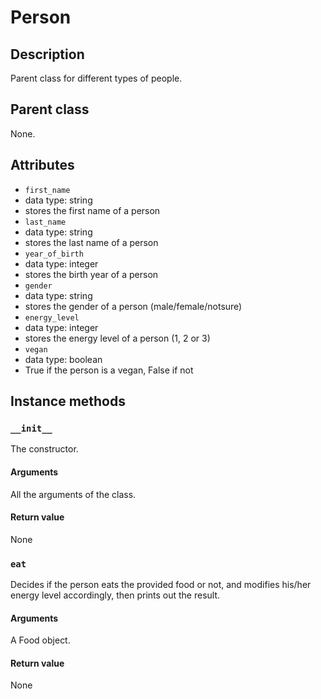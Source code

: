 # Person

## Description
Parent class for different types of people.

## Parent class
None.

## Attributes

* ```first_name```
 * data type: string
 * stores the first name of a person
* ```last_name```
 * data type: string
 * stores the last name of a person
* ```year_of_birth```
 * data type: integer
 * stores the birth year of a person
* ```gender```
 * data type: string
 * stores the gender of a person (male/female/notsure)
* ```energy_level```
 * data type: integer
 * stores the energy level of a person (1, 2 or 3)
* ```vegan```
 * data type: boolean
 * True if the person is a vegan, False if not

## Instance methods

### ```__init__```
The constructor.
#### Arguments
All the arguments of the class.
#### Return value
None

### ```eat```
Decides if the person eats the provided food or not, and modifies his/her energy level accordingly, then prints out the result.
#### Arguments
A Food object.
#### Return value
None
